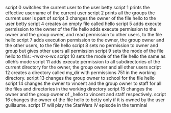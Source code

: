 script 0 switches the current user to the user betty
script 1 prints the effective username of the current user
script 2 prints all the groups the current user is part of
script 3 changes the owner of the file hello to the user betty
script 4 creates an empty file called hello
script 5 adds execute permission to the owner of the file hello
adds execute permission to the owner and the group owner, and read permission to other users, to the file hello
script 7 adds execution permission to the owner, the group owner and the other users, to the file hello
script 8 sets no permission to owner and group but gives other users all permission
script 9 sets the mode of the file hello to this: -rwxr-x-wx
script 10 sets the mode of the file hello the same as olleh’s mode
script 11 adds execute permission to all subdirectories of the current directory for the owner, the group owner and all other users
script 12 creates a directory called my_dir with permissions 751 in the working directory.
script 13 changes the group owner to school for the file hello
script 14 changes the owner to vincent and the group owner to staff for all the files and directories in the working directory
script 15 changes the owner and the group owner of _hello to vincent and staff respectively.
script 16 changes the owner of the file hello to betty only if it is owned by the user guillaume.
script 17 will play the StarWars IV episode in the terminal
